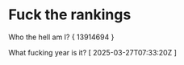 # Fuck the rankings

Who the hell am I?
{ 13914694 }

What fucking year is it?
[ 2025-03-27T07:33:20Z ]
